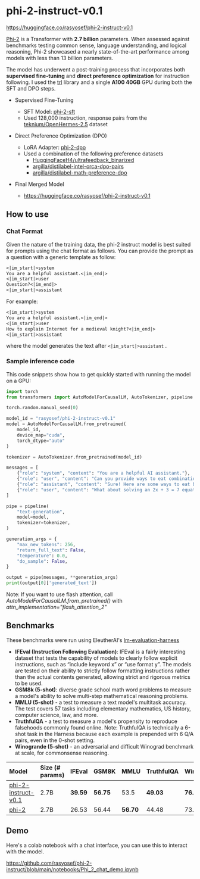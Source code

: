 
# phi-2-instruct-v0.1

https://huggingface.co/rasyosef/phi-2-instruct-v0.1

[Phi-2](https://huggingface.co/microsoft/phi-2) is a Transformer with **2.7 billion** parameters. When assessed against benchmarks testing common sense, language understanding, and logical reasoning, Phi-2 showcased a nearly state-of-the-art performance among models with less than 13 billion parameters.

The model has underwent a post-training process that incorporates both **supervised fine-tuning** and **direct preference optimization** for instruction following. I used the [trl](https://huggingface.co/docs/trl/en/index) library and a single **A100 40GB** GPU during both the SFT and DPO steps.

- Supervised Fine-Tuning
  - SFT Model: [phi-2-sft](https://huggingface.co/rasyosef/phi-2-sft-openhermes-128k-v2)
  - Used 128,000 instruction, response pairs from the [teknium/OpenHermes-2.5](https://huggingface.co/datasets/teknium/OpenHermes-2.5) dataset

- Direct Preference Optimization (DPO)
  - LoRA Adapter: [phi-2-dpo](https://huggingface.co/rasyosef/phi-2-openhermes-128k-v2-dpo-combined)
  - Used a combination of the following preference datasets
    - [HuggingFaceH4/ultrafeedback_binarized](https://huggingface.co/datasets/HuggingFaceH4/ultrafeedback_binarized)
    - [argilla/distilabel-intel-orca-dpo-pairs](https://huggingface.co/datasets/argilla/distilabel-intel-orca-dpo-pairs)
    - [argilla/distilabel-math-preference-dpo](https://huggingface.co/datasets/argilla/distilabel-math-preference-dpo)

- Final Merged Model
    - https://huggingface.co/rasyosef/phi-2-instruct-v0.1

## How to use
### Chat Format

Given the nature of the training data, the phi-2 instruct model is best suited for prompts using the chat format as follows. 
You can provide the prompt as a question with a generic template as follow:
```markdown
<|im_start|>system
You are a helpful assistant.<|im_end|>
<|im_start|>user
Question?<|im_end|>
<|im_start|>assistant
```

For example:
```markdown
<|im_start|>system
You are a helpful assistant.<|im_end|>
<|im_start|>user
How to explain Internet for a medieval knight?<|im_end|>
<|im_start|>assistant
```
where the model generates the text after `<|im_start|>assistant` .

### Sample inference code

This code snippets show how to get quickly started with running the model on a GPU:

```python
import torch 
from transformers import AutoModelForCausalLM, AutoTokenizer, pipeline 

torch.random.manual_seed(0) 

model_id = "rasyosef/phi-2-instruct-v0.1"
model = AutoModelForCausalLM.from_pretrained( 
    model_id,  
    device_map="cuda",  
    torch_dtype="auto" 
) 

tokenizer = AutoTokenizer.from_pretrained(model_id) 

messages = [ 
    {"role": "system", "content": "You are a helpful AI assistant."}, 
    {"role": "user", "content": "Can you provide ways to eat combinations of bananas and dragonfruits?"}, 
    {"role": "assistant", "content": "Sure! Here are some ways to eat bananas and dragonfruits together: 1. Banana and dragonfruit smoothie: Blend bananas and dragonfruits together with some milk and honey. 2. Banana and dragonfruit salad: Mix sliced bananas and dragonfruits together with some lemon juice and honey."}, 
    {"role": "user", "content": "What about solving an 2x + 3 = 7 equation?"}, 
] 

pipe = pipeline( 
    "text-generation", 
    model=model, 
    tokenizer=tokenizer, 
) 

generation_args = { 
    "max_new_tokens": 256, 
    "return_full_text": False, 
    "temperature": 0.0, 
    "do_sample": False, 
} 

output = pipe(messages, **generation_args) 
print(output[0]['generated_text'])  
```

Note: If you want to use flash attention, call _AutoModelForCausalLM.from_pretrained()_ with _attn_implementation="flash_attention_2"_


## Benchmarks

These benchmarks were run using EleutherAI's [lm-evaluation-harness](https://github.com/EleutherAI/lm-evaluation-harness)

- **IFEval (Instruction Following Evaluation)**: IFEval is a fairly interesting dataset that tests the capability of models to clearly follow explicit instructions, such as “include keyword x” or “use format y”. The models are tested on their ability to strictly follow formatting instructions rather than the actual contents generated, allowing strict and rigorous metrics to be used.
- **GSM8k (5-shot)**: diverse grade school math word problems to measure a model's ability to solve multi-step mathematical reasoning problems.
- **MMLU (5-shot)** - a test to measure a text model's multitask accuracy. The test covers 57 tasks including elementary mathematics, US history, computer science, law, and more.
- **TruthfulQA** - a test to measure a model's propensity to reproduce falsehoods commonly found online. Note: TruthfulQA is technically a 6-shot task in the Harness because each example is prepended with 6 Q/A pairs, even in the 0-shot setting.
- **Winogrande (5-shot)** - an adversarial and difficult Winograd benchmark at scale, for commonsense reasoning.

|Model|Size (# params)|IFEval|GSM8K|MMLU|TruthfulQA|Winogrande|
|:----|:--------------|:-----|:----|:---|:---------|:---------|
|[phi-2-instruct-v0.1](https://huggingface.co/rasyosef/phi-2-instruct-v0.1)|2.7B|**39.59**|**56.75**|53.5|**49.03**|**76.01**|
|[phi-2](https://huggingface.co/microsoft/phi-2)|2.7B|26.53|56.44|**56.70**|44.48|73.72|

## Demo

Here's a colab notebook with a chat interface, you can use this to interact with the model.

https://github.com/rasyosef/phi-2-instruct/blob/main/notebooks/Phi_2_chat_demo.ipynb